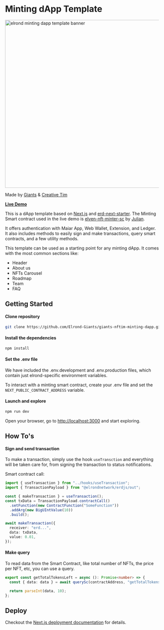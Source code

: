 # Minting dApp Template

<img src=https://giants.fra1.cdn.digitaloceanspaces.com/minting-dapp-template.jpeg  width="550px" alt="elrond minting dapp template banner"/>

Made by [Giants](https://elrondgiants.com) & [Creative Tim](https://www.creative-tim.com/)

**[Live Demo](https://example.com)**

This is a dApp template based on [Next.js](https://nextjs.org/)
and [erd-next-starter](https://github.com/Elrond-Giants/erd-next-starter).
The Minting Smart contract used in the live demo is [elven-nft-minter-sc](https://github.com/ElvenTools/elven-nft-minter-sc) by [Julian](https://twitter.com/JulianCwirko).

It offers authentication with Maiar App, Web Wallet, Extension, and Ledger. It also includes methods to easily sign and
make
transactions, query smart contracts, and a few utility methods.

This template can be used as a starting point for any minting dApp. It comes with the most common sections like:

- Header
- About us
- NFTs Carousel
- Roadmap
- Team
- FAQ

## Getting Started

#### Clone repository

```bash
git clone https://github.com/Elrond-Giants/giants-nftim-minting-dapp.git
```

#### Install the dependencies

```bash
npm install
```

#### Set the .env file

We have included the .env.development and .env.production files, which contain just elrond-specific environment
variables.

To interact with a minting smart contract, create your .env file and set the `NEXT_PUBLIC_CONTRACT_ADDRESS`
variable.

#### Launch and explore

```bash
npm run dev
```

Open your browser, go to [http://localhost:3000](http://localhost:3000) and start exploring.

## How To's

#### Sign and send transaction

To make a transaction, simply use the hook `useTransction` and everything will be taken care for, from signing the
transaction to
status notifications.

Smart contract call:

```typescript
import { useTransaction } from "../hooks/useTransaction";
import { TransactionPayload } from "@elrondnetwork/erdjs/out";

const { makeTransaction } = useTransaction();
const txData = TransactionPayload.contractCall()
  .setFunction(new ContractFunction("SomeFunction"))
  .addArg(new BigUIntValue(10))
  .build();

await makeTransaction({
  receiver: "erd...",
  data: txData,
  value: 0.01,
});
```

#### Make query

To read data from the Smart Contract, like total number of NFTs, the price per NFT, etc, you can use a query.

```typescript
export const getTotalTokensLeft = async (): Promise<number> => {
  const { data: data } = await querySc(contractAddress, "getTotalTokensLeft", { outputType: "int" });

  return parseInt(data, 10);
};
```

## Deploy

Checkout the [Next.js deployment documentation](https://nextjs.org/docs/deployment) for details.
